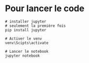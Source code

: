 # Pour lancer le code 

```
# installer jupyter 
# seulement la première fois
pip install jupyter

# Activer le venv 
venv\Scipts\activate

# Lancer le notebook
jupyter notebook

```